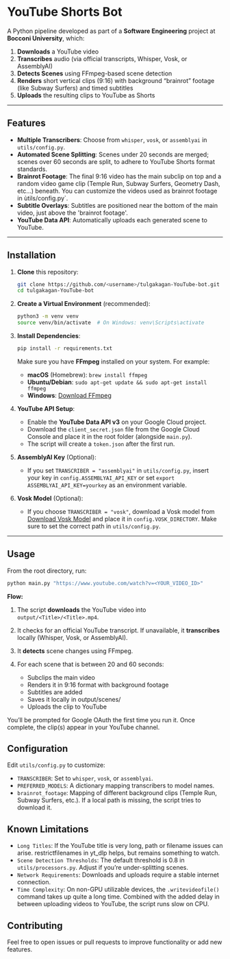 # YouTube Shorts Bot

A Python pipeline developed as part of a **Software Engineering** project at **Bocconi University**, which:

1. **Downloads** a YouTube video
2. **Transcribes** audio (via official transcripts, Whisper, Vosk, or AssemblyAI)
3. **Detects Scenes** using FFmpeg-based scene detection
4. **Renders** short vertical clips (9:16) with background “brainrot” footage (like Subway Surfers) and timed subtitles
5. **Uploads** the resulting clips to YouTube as Shorts

---

## Features

- **Multiple Transcribers**: Choose from `whisper`, `vosk`, or `assemblyai` in` utils/config.py`.
- **Automated Scene Splitting**: Scenes under 20 seconds are merged; scenes over 60 seconds are split, to adhere to YouTube Shorts format standards.
- **Brainrot Footage**: The final 9:16 video has the main subclip on top and a random video game clip (Temple Run, Subway Surfers, Geometry Dash, etc...) beneath. You can customize the videos used as brainrot footage in ùtils/config.py`.
- **Subtitle Overlays**: Subtitles are positioned near the bottom of the main video, just above the 'brainrot footage'.
- **YouTube Data API**: Automatically uploads each generated scene to YouTube.

---

## Installation

1. **Clone** this repository:

   ```bash
   git clone https://github.com/<username>/tulgakagan-YouTube-bot.git
   cd tulgakagan-YouTube-bot
   ```

2. **Create a Virtual Environment** (recommended):

   ```bash
   python3 -m venv venv
   source venv/bin/activate  # On Windows: venv\Scripts\activate
   ```

3. **Install Dependencies**:

   ```bash
   pip install -r requirements.txt
   ```

   Make sure you have **FFmpeg** installed on your system. For example:

   - **macOS** (Homebrew): `brew install ffmpeg`
   - **Ubuntu/Debian**: `sudo apt-get update && sudo apt-get install ffmpeg`
   - **Windows**: [Download FFmpeg](https://ffmpeg.org/download.html)

4. **YouTube API Setup**:

   - Enable the **YouTube Data API v3** on your Google Cloud project.
   - Download the `client_secret.json` file from the Google Cloud Console and place it in the root folder (alongside `main.py`).
   - The script will create a `token.json` after the first run.

5. **AssemblyAI Key** (Optional):

   - If you set `TRANSCRIBER = "assemblyai"` in `utils/config.py`, insert your key in `config.ASSEMBLYAI_API_KEY` or set `export ASSEMBLYAI_API_KEY=yourkey` as an environment variable.

6. **Vosk Model** (Optional):
   - If you choose `TRANSCRIBER = "vosk"`, download a Vosk model from [Download Vosk Model](alphacephei.com/vosk/models) and place it in `config.VOSK_DIRECTORY`. Make sure to set the correct path in `utils/config.py`.

---

## Usage

From the root directory, run:

```bash
python main.py "https://www.youtube.com/watch?v=<YOUR_VIDEO_ID>"
```

**Flow:**

1. The script **downloads** the YouTube video into `output/<Title>/<Title>.mp4`.

2. It checks for an official YouTube transcript. If unavailable, it **transcribes** locally (Whisper, Vosk, or AssemblyAI).

3. It **detects** scene changes using FFmpeg.

4. For each scene that is between 20 and 60 seconds:
   - Subclips the main video
   - Renders it in 9:16 format with background footage
   - Subtitles are added
   - Saves it locally in output/scenes/
   - Uploads the clip to YouTube

You’ll be prompted for Google OAuth the first time you run it. Once complete, the clip(s) appear in your YouTube channel.

## Configuration

Edit `utils/config.py` to customize:

- `TRANSCRIBER`: Set to `whisper`, `vosk`, or `assemblyai`.
- `PREFERRED_MODELS`: A dictionary mapping transcribers to model names.
- `brainrot_footage`: Mapping of different background clips (Temple Run, Subway Surfers, etc.). If a local path is missing, the script tries to download it.

## Known Limitations

- `Long Titles`: If the YouTube title is very long, path or filename issues can arise. restrictfilenames in yt_dlp helps, but remains something to watch.
- `Scene Detection Thresholds`: The default threshold is 0.8 in `utils/processors.py`. Adjust if you’re under-splitting scenes.
- `Network Requirements`: Downloads and uploads require a stable internet connection.
- `Time Complexity`: On non-GPU utilizable devices, the `.writevideofile()` command takes up quite a long time. Combined with the added delay in between uploading videos to YouTube, the script runs slow on CPU.

## Contributing

Feel free to open issues or pull requests to improve functionality or add new features.
